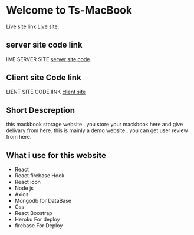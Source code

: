 # Welcome to Ts-MacBook

Live site link [Live site](https://ts-mackbook.web.app/).

## server site code link

lIVE SERVER SITE [server site code](https://github.com/ProgrammingHeroWC4/warehouse-management-server-side-tanvershikder).

## Client site Code link
LIENT SITE CODE lINK [client site](https://github.com/ProgrammingHeroWC4/warehouse-management-client-side-tanvershikder)


## Short Descreption
this mackbook storage website . you store your mackbook here and give delivary from here.
this is mainly a demo website . you can get user review from here.

## What i use for this website
* React
* React firebase Hook
* React icon
* Node js
* Axios 
* Mongodb for DataBase
* Css
* React Boostrap
* Heroku For deploy
* firebase For Deploy


